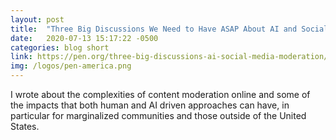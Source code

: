 ```yaml
---
layout: post
title:  "Three Big Discussions We Need to Have ASAP About AI and Social Media Moderation"
date:   2020-07-13 15:17:22 -0500
categories: blog short
link: https://pen.org/three-big-discussions-ai-social-media-moderation/
img: /logos/pen-america.png
---
```

I wrote about the complexities of content moderation online and some of the impacts that both human and AI driven approaches can have, in particular for marginalized communities and those outside of the United States.